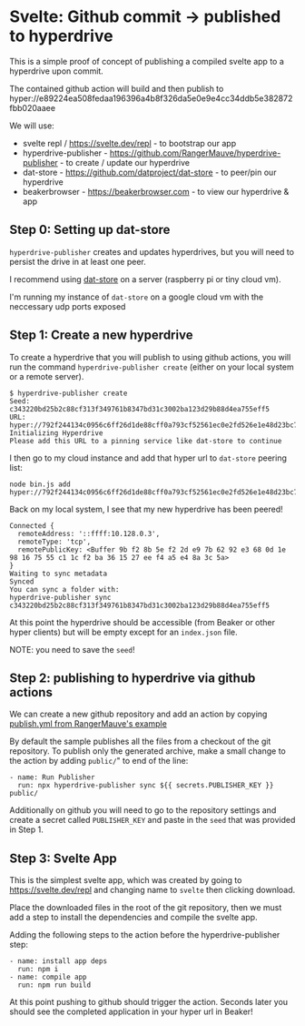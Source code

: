 # Svelte: Github commit -> published to hyperdrive

This is a simple proof of concept of publishing a compiled svelte app to a hyperdrive upon commit.

The contained github action will build and then publish to hyper://e89224ea508fedaa196396a4b8f326da5e0e9e4cc34ddb5e382872fbb020aaee

We will use:

 - svelte repl / https://svelte.dev/repl - to bootstrap our app
 - hyperdrive-publisher - https://github.com/RangerMauve/hyperdrive-publisher - to create / update our hyperdrive
 - dat-store - https://github.com/datproject/dat-store - to peer/pin our hyperdrive
 - beakerbrowser - https://beakerbrowser.com - to view our hyperdrive & app

## Step 0: Setting up dat-store

`hyperdrive-publisher` creates and updates hyperdrives, but you will need to persist the drive in at least one peer.

I recommend using [dat-store](https://github.com/datproject/dat-store) on a server (raspberry pi or tiny cloud vm).

I'm running my instance of `dat-store` on a google cloud vm with the neccessary udp ports exposed

## Step 1: Create a new hyperdrive

To create a hyperdrive that you will publish to using github actions, you will run the command `hyperdrive-publisher create` (either on your local system or a remote server).

    $ hyperdrive-publisher create
    Seed:
    c343220bd25b2c88cf313f349761b8347bd31c3002ba123d29b88d4ea755eff5
    URL:
    hyper://792f244134c0956c6ff26d1de88cff0a793cf52561ec0e2fd526e1e48d23bc76
    Initializing Hyperdrive
    Please add this URL to a pinning service like dat-store to continue 
   
I then go to my cloud instance and add that hyper url to `dat-store` peering list:

    node bin.js add hyper://792f244134c0956c6ff26d1de88cff0a793cf52561ec0e2fd526e1e48d23bc76

Back on my local system, I see that my new hyperdrive has been peered!

    Connected {
      remoteAddress: '::ffff:10.128.0.3',
      remoteType: 'tcp',
      remotePublicKey: <Buffer 9b f2 8b 5e f2 2d e9 7b 62 92 e3 68 0d 1e 98 16 75 55 c1 1c f2 ba 36 15 27 ee f4 a5 e4 8a 3c 5a>
    }
    Waiting to sync metadata
    Synced
    You can sync a folder with:
    hyperdrive-publisher sync c343220bd25b2c88cf313f349761b8347bd31c3002ba123d29b88d4ea755eff5

At this point the hyperdrive should be accessible (from Beaker or other hyper clients) but will be empty except for an `index.json` file.

NOTE: you need to save the `seed`!

## Step 2: publishing to hyperdrive via github actions

We can create a new github repository and add an action by copying [publish.yml from RangerMauve's example](https://github.com/RangerMauve/hyperdrive-publisher-example/blob/default/.github/workflows/publish.yml)

By default the sample publishes all the files from a checkout of the git repository.  To publish only the generated archive, make a small change to the action by adding `public/`" to end of the line:

    - name: Run Publisher
      run: npx hyperdrive-publisher sync ${{ secrets.PUBLISHER_KEY }} public/

Additionally on github you will need to go to the repository settings and create a secret called `PUBLISHER_KEY` and paste in the `seed` that was provided in Step 1.

## Step 3: Svelte App

This is the simplest svelte app, which was created by going to https://svelte.dev/repl and changing name to `svelte` then clicking download.

Place the downloaded files in the root of the git repository, then we must add a step to install the dependencies and compile the svelte app.

Adding the following steps to the action before the hyperdrive-publisher step:

    - name: install app deps
      run: npm i
    - name: compile app
      run: npm run build

At this point pushing to github should trigger the action.  Seconds later you should see the completed application in your hyper url in Beaker!
